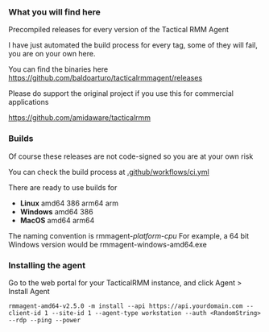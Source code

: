 ### What you will find here
Precompiled releases for every version of the Tactical RMM Agent

I have just automated the build process for every tag, some of they will fail, you are on your own here.

You can find the binaries here
https://github.com/baldoarturo/tacticalrmmagent/releases

Please do support the original project if you use this for commercial applications

https://github.com/amidaware/tacticalrmm

### Builds

Of course these releases are not code-signed so you are at your own risk

You can check the build process at [.github/workflows/ci.yml](.github/workflows/ci.yml)

There are ready to use builds for 
- __Linux__ amd64 386 arm64 arm
- __Windows__ amd64 386
- __MacOS__ amd64 arm64

The naming convention is rmmagent-_platform_-_cpu_
For example, a 64 bit Windows version would be rmmagent-windows-amd64.exe

### Installing the agent

Go to the web portal for your TacticalRMM instance, and click Agent > Install Agent

`rmmagent-amd64-v2.5.0 -m install --api https://api.yourdomain.com --client-id 1 --site-id 1 --agent-type workstation --auth <RandomString> --rdp --ping --power`